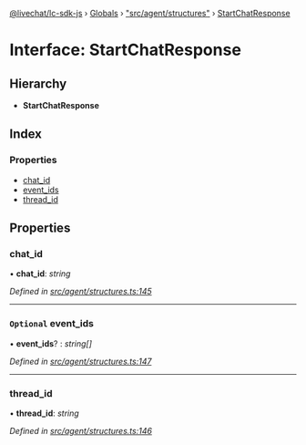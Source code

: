 [@livechat/lc-sdk-js](../README.md) › [Globals](../globals.md) › ["src/agent/structures"](../modules/_src_agent_structures_.md) › [StartChatResponse](_src_agent_structures_.startchatresponse.md)

# Interface: StartChatResponse

## Hierarchy

* **StartChatResponse**

## Index

### Properties

* [chat_id](_src_agent_structures_.startchatresponse.md#chat_id)
* [event_ids](_src_agent_structures_.startchatresponse.md#optional-event_ids)
* [thread_id](_src_agent_structures_.startchatresponse.md#thread_id)

## Properties

###  chat_id

• **chat_id**: *string*

*Defined in [src/agent/structures.ts:145](https://github.com/livechat/lc-sdk-js/blob/de56f05/src/agent/structures.ts#L145)*

___

### `Optional` event_ids

• **event_ids**? : *string[]*

*Defined in [src/agent/structures.ts:147](https://github.com/livechat/lc-sdk-js/blob/de56f05/src/agent/structures.ts#L147)*

___

###  thread_id

• **thread_id**: *string*

*Defined in [src/agent/structures.ts:146](https://github.com/livechat/lc-sdk-js/blob/de56f05/src/agent/structures.ts#L146)*
